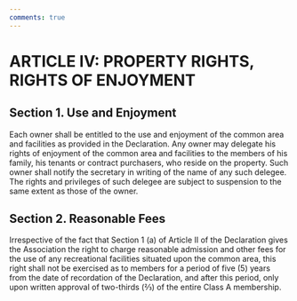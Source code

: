 ```yaml
---
comments: true
---
```


# ARTICLE IV: PROPERTY RIGHTS, RIGHTS OF ENJOYMENT

## Section 1. Use and Enjoyment
Each owner shall be entitled to the use and enjoyment of the common area and facilities as provided in the Declaration. Any owner may delegate his rights of enjoyment of the common area and facilities to the members of his family, his tenants or contract purchasers, who reside on the property. Such owner shall notify the secretary in writing of the name of any such delegee. The rights and privileges of such delegee are subject to suspension to the same extent as those of the owner.

## Section 2. Reasonable Fees
Irrespective of the fact that Section 1 (a) of Article II of the Declaration gives the Association the right to charge reasonable admission and other fees for the use of any recreational facilities situated upon the common area, this right shall not be exercised as to members for a period of five (5) years from the date of recordation of the Declaration, and after this period, only upon written approval of two-thirds (⅔) of the entire Class A membership.

